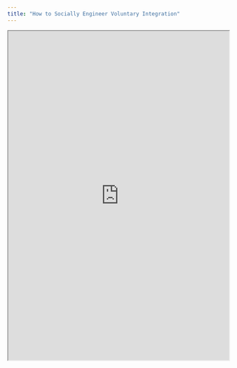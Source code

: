 ```yaml
---
title: "How to Socially Engineer Voluntary Integration"
---
```




<iframe height="750" width="100%" src="https://ewelton.github.io/ktest/wiki.html#How%20to%20Socially%20Engineer%20Voluntary%20Integration"></iframe>
